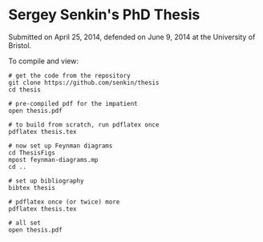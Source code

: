 Sergey Senkin's PhD Thesis
======

Submitted on April 25, 2014, defended on June 9, 2014 at the University of Bristol.

To compile and view:
```
# get the code from the repository
git clone https://github.com/senkin/thesis
cd thesis

# pre-compiled pdf for the impatient
open thesis.pdf

# to build from scratch, run pdflatex once
pdflatex thesis.tex

# now set up Feynman diagrams
cd ThesisFigs
mpost feynman-diagrams.mp 
cd ..

# set up bibliography
bibtex thesis

# pdflatex once (or twice) more
pdflatex thesis.tex

# all set
open thesis.pdf
```
